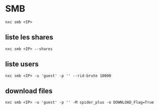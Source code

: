 
# SMB
```
nxc smb <IP>
```

## liste les shares
```
nxc smb <IP> --shares
```

## liste users
```
nxc smb <IP> -u 'guest' -p '' --rid-brute 10000
````

## download files
```
nxc smb <IP> -u 'guest' -p '' -M spider_plus -o DOWNLOAD_Flag=True
```

